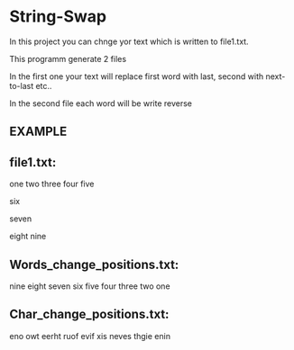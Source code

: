# String-Swap
In this project you can chnge yor text which is written to file1.txt.

This programm generate 2 files

In the first one your text will replace first word with last, second with next-to-last etc..

In the second file each word will be write reverse

## EXAMPLE 


## file1.txt:
one two three four five

six

seven

eight nine


## Words_change_positions.txt:

nine eight seven six five four three two one 


## Char_change_positions.txt:

eno owt eerht ruof evif xis neves thgie enin 
